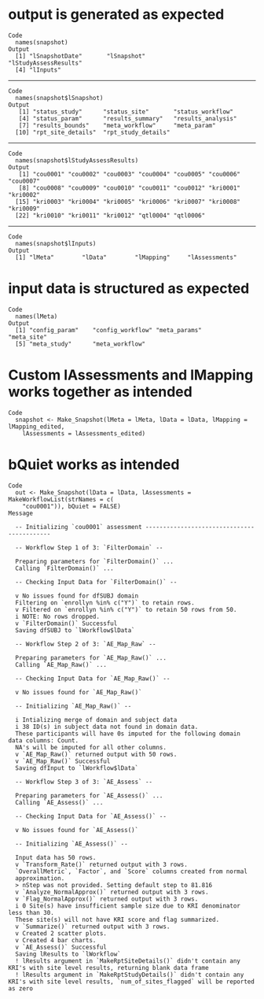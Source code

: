 # output is generated as expected

    Code
      names(snapshot)
    Output
      [1] "lSnapshotDate"       "lSnapshot"           "lStudyAssessResults"
      [4] "lInputs"            

---

    Code
      names(snapshot$lSnapshot)
    Output
       [1] "status_study"      "status_site"       "status_workflow"  
       [4] "status_param"      "results_summary"   "results_analysis" 
       [7] "results_bounds"    "meta_workflow"     "meta_param"       
      [10] "rpt_site_details"  "rpt_study_details"

---

    Code
      names(snapshot$lStudyAssessResults)
    Output
       [1] "cou0001" "cou0002" "cou0003" "cou0004" "cou0005" "cou0006" "cou0007"
       [8] "cou0008" "cou0009" "cou0010" "cou0011" "cou0012" "kri0001" "kri0002"
      [15] "kri0003" "kri0004" "kri0005" "kri0006" "kri0007" "kri0008" "kri0009"
      [22] "kri0010" "kri0011" "kri0012" "qtl0004" "qtl0006"

---

    Code
      names(snapshot$lInputs)
    Output
      [1] "lMeta"        "lData"        "lMapping"     "lAssessments"

# input data is structured as expected

    Code
      names(lMeta)
    Output
      [1] "config_param"    "config_workflow" "meta_params"     "meta_site"      
      [5] "meta_study"      "meta_workflow"  

# Custom lAssessments and lMapping works together as intended

    Code
      snapshot <- Make_Snapshot(lMeta = lMeta, lData = lData, lMapping = lMapping_edited,
        lAssessments = lAssessments_edited)

# bQuiet works as intended

    Code
      out <- Make_Snapshot(lData = lData, lAssessments = MakeWorkflowList(strNames = c(
        "cou0001")), bQuiet = FALSE)
    Message
      
      -- Initializing `cou0001` assessment -------------------------------------------
      
      -- Workflow Step 1 of 3: `FilterDomain` --
      
      Preparing parameters for `FilterDomain()` ...
      Calling `FilterDomain()` ...
      
      -- Checking Input Data for `FilterDomain()` --
      
      v No issues found for dfSUBJ domain
      Filtering on `enrollyn %in% c("Y")` to retain rows.
      v Filtered on `enrollyn %in% c("Y")` to retain 50 rows from 50.
      i NOTE: No rows dropped.
      v `FilterDomain()` Successful
      Saving dfSUBJ to `lWorkflow$lData`
      
      -- Workflow Step 2 of 3: `AE_Map_Raw` --
      
      Preparing parameters for `AE_Map_Raw()` ...
      Calling `AE_Map_Raw()` ...
      
      -- Checking Input Data for `AE_Map_Raw()` --
      
      v No issues found for `AE_Map_Raw()`
      
      -- Initializing `AE_Map_Raw()` --
      
      i Intializing merge of domain and subject data
      i 38 ID(s) in subject data not found in domain data.
      These participants will have 0s imputed for the following domain data columns: Count.
      NA's will be imputed for all other columns.
      v `AE_Map_Raw()` returned output with 50 rows.
      v `AE_Map_Raw()` Successful
      Saving dfInput to `lWorkflow$lData`
      
      -- Workflow Step 3 of 3: `AE_Assess` --
      
      Preparing parameters for `AE_Assess()` ...
      Calling `AE_Assess()` ...
      
      -- Checking Input Data for `AE_Assess()` --
      
      v No issues found for `AE_Assess()`
      
      -- Initializing `AE_Assess()` --
      
      Input data has 50 rows.
      v `Transform_Rate()` returned output with 3 rows.
      `OverallMetric`, `Factor`, and `Score` columns created from normal
      approximation.
      > nStep was not provided. Setting default step to 81.816
      v `Analyze_NormalApprox()` returned output with 3 rows.
      v `Flag_NormalApprox()` returned output with 3 rows.
      i 0 Site(s) have insufficient sample size due to KRI denominator less than 30. 
      These site(s) will not have KRI score and flag summarized.
      v `Summarize()` returned output with 3 rows.
      v Created 2 scatter plots.
      v Created 4 bar charts.
      v `AE_Assess()` Successful
      Saving lResults to `lWorkflow`
      ! lResults argument in `MakeRptSiteDetails()` didn't contain any KRI's with site level results, returning blank data frame
      ! lResults argument in `MakeRptStudyDetails()` didn't contain any KRI's with site level results, `num_of_sites_flagged` will be reported as zero

